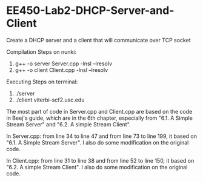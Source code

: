 # EE450-Lab2-DHCP-Server-and-Client
Create a DHCP server and a client that will communicate over TCP socket

Compilation Steps on nunki:
1. g++ -o server Server.cpp -lnsl –lresolv
2. g++ -o client Client.cpp -lnsl –lresolv

Executing Steps on terminal:
1. ./server
2. ./client viterbi-scf2.usc.edu

The most part of code in Server.cpp and Client.cpp are based on the code in Beej's guide, which are in the 6th chapter, especially from "6.1. A Simple Stream Server" and "6.2. A simple Stream Client".

In Server.cpp: from line 34 to line 47 and from line 73 to line 199, it based on "6.1. A Simple Stream Server". I also do some modification on the original code.

In Client.cpp: from line 31 to line 38 and from line 52 to line 150, it based on "6.2. A simple Stream Client". I also do some modification on the original code.
